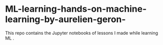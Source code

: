 # ML-learning-hands-on-machine-learning-by-aurelien-geron-
This repo contains the Jupyter notebooks of lessons I made while learning ML .
